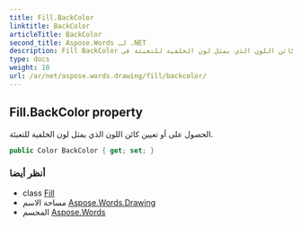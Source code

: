 ```yaml
---
title: Fill.BackColor
linktitle: BackColor
articleTitle: BackColor
second_title: Aspose.Words لـ .NET
description: Fill BackColor ملكية. الحصول على أو تعيين كائن اللون الذي يمثل لون الخلفية للتعبئة في C#.
type: docs
weight: 10
url: /ar/net/aspose.words.drawing/fill/backcolor/
---
```

## Fill.BackColor property

الحصول على أو تعيين كائن اللون الذي يمثل لون الخلفية للتعبئة.

```csharp
public Color BackColor { get; set; }
```

### أنظر أيضا

* class [Fill](../)
* مساحة الاسم [Aspose.Words.Drawing](../../../aspose.words.drawing/)
* المجسم [Aspose.Words](../../../)
